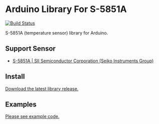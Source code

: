 # Arduino Library For S-5851A

[![Build Status](https://travis-ci.org/jakalada/Arduino-S11059.svg?branch=master)](https://travis-ci.org/jakalada/Arduino-S5851A)

S-5851A (temperature sensor) library for Arduino.

## Support Sensor

- [S-5851A | SII Semiconductor Corporation (Seiko Instruments Group)](http://www.sii-ic.com/en/semicon/datasheets/sensor/temperature-sensor-ic/s-5851a/)

## Install

[Download the latest library release.](https://github.com/jakalada/Arduino-S5851A/releases/latest)

## Examples

[Please see example code.](./examples)

